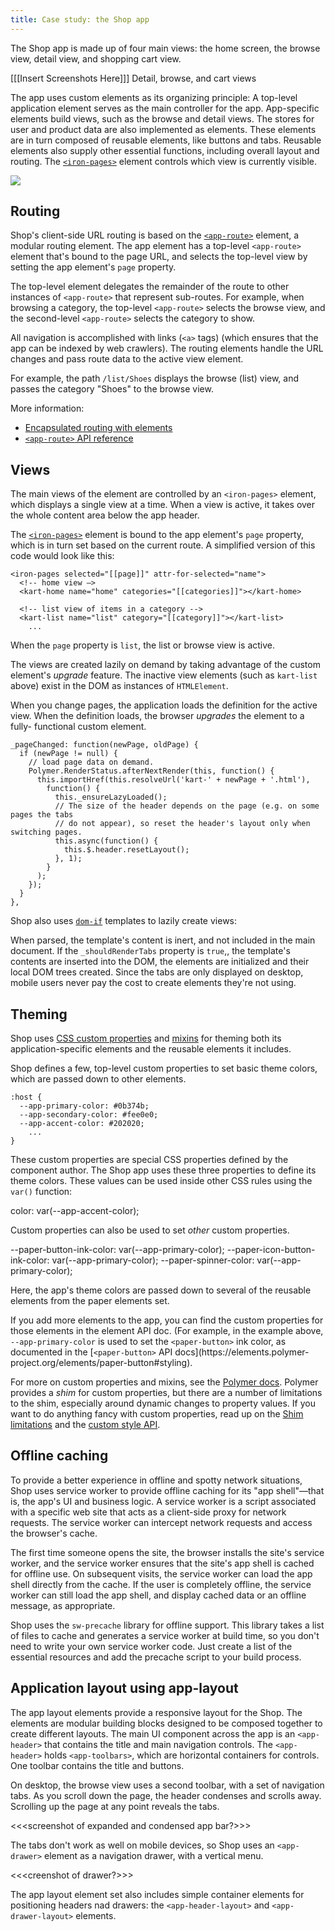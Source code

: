 ```yaml
---
title: Case study: the Shop app
---
```


<!-- toc -->

The Shop app is made up of four main views: the home screen, the browse view,
detail view, and shopping cart view.

[[[Insert Screenshots Here]]]
Detail, browse, and cart views

The app uses custom elements as its organizing principle: A top-level
application element serves as the main controller for the app. App-specific
elements build views, such as the browse and detail views. The stores for user
and product data are also implemented as elements. These elements are in turn
composed of reusable elements, like buttons and tabs. Reusable elements also
supply other essential functions, including overall layout and routing. The
[`<iron-pages>`](https://elements.polymer-project.org/elements/iron-pages)
element controls which view is currently visible.

![](/images/1.0/toolbox/high-level-arch.svg)

## Routing

Shop's client-side URL routing is based on the
[`<app-route>`](https://elements.polymer-project.org/elements/app-route)
element, a modular routing element. The app element has a top-level
`<app-route>` element that's bound to the page URL, and selects the top-level
view by setting the app element's `page` property.

The top-level element delegates the remainder of the route to other instances of
`<app-route>` that represent sub-routes. For example, when browsing a
category, the top-level `<app-route>` selects the browse view, and the
second-level `<app-route>` selects the category to show.

All navigation is accomplished with links (`<a>` tags) (which ensures that the
app can be indexed by web crawlers). The routing elements handle the URL changes
and pass route data to the active view element.

For example, the path `/list/Shoes` displays the browse (list) view, and passes
the category "Shoes" to the browse view.

More information:

-   [Encapsulated routing with elements](/1.0/blog/routing.html)
-   [`<app-route>` API reference](https://elements.polymer-project.org/elements/app-route)

## Views

The main views of the element are controlled by an `<iron-pages>` element, which displays a single view at a time. When a view is active, it takes over the whole content area below the app header.

The [`<iron-pages>`](https://elements.polymer-project.org/elements/iron-pages) element is bound to the app element's `page` property, which is in turn set based on the current route. A simplified version of this code would look like this:

```
<iron-pages selected="[[page]]" attr-for-selected="name">
  <!-- home view —>
  <kart-home name="home" categories="[[categories]]"></kart-home>

  <!-- list view of items in a category -->
  <kart-list name="list" category="[[category]]"></kart-list>
    ...
```

When the `page` property is `list`, the list or browse view is active.

The views are created lazily on demand by taking advantage of the custom
element's _upgrade_ feature. The inactive view elements (such as `kart-list`
above) exist in the DOM as instances of `HTMLElement`.

When you change pages, the application loads the definition for the active view.
When the definition loads, the browser _upgrades_ the element to a fully-
functional custom element.

```
_pageChanged: function(newPage, oldPage) {
  if (newPage != null) {
    // load page data on demand.
    Polymer.RenderStatus.afterNextRender(this, function() {
      this.importHref(this.resolveUrl('kart-' + newPage + '.html'),
        function() {
          this._ensureLazyLoaded();
          // The size of the header depends on the page (e.g. on some pages the tabs
          // do not appear), so reset the header's layout only when switching pages.
          this.async(function() {
            this.$.header.resetLayout();
          }, 1);
        }
      );
    });
  }
},
```

Shop also uses [`dom-if`](/1.0/docs/api/dom-if) templates to lazily create views:

<template is="dom-if" if="[[_shouldRenderTabs]]">
  <paper-tabs role="navigation" selected="[[categoryName]]" attr-for-selected="name">
    <template is="dom-repeat" items="[[categories]]" as="category" initial-count="4">
      <paper-tab name="[[category.name]]" role="link" link>
        <a href="/list/[[category.name]]" tabindex="-1">[[category.title]]</a>
      </paper-tab>
    </template>
  </paper-tabs>
</template>

When parsed, the template's content is inert, and not included in the main
document. If the `_shouldRenderTabs` property is `true`,, the template's
contents are inserted into the DOM, the elements are initialized and their local
DOM trees created. Since the tabs are only displayed on desktop, mobile users
never pay the cost to create elements they're not using.

## Theming

Shop uses
[CSS custom properties](/1.0/docs/devguide/styling#custom-css-properties) and
[mixins](/1.0/docs/devguide/styling#custom-css-mixins) for theming both its
application-specific elements and the reusable elements it includes.

Shop defines a few, top-level custom properties to set basic theme colors, which
are passed down to other elements.

```
:host {
  --app-primary-color: #0b374b;
  --app-secondary-color: #fee0e0;
  --app-accent-color: #202020;
    ...
}
```

These custom properties are special CSS properties defined by the component
author. The Shop app uses these three properties to define its theme colors.
These values can be used inside other CSS rules using the `var()` function:

  color: var(--app-accent-color);

Custom properties can also be used to set _other_ custom properties.

  --paper-button-ink-color: var(--app-primary-color);
  --paper-icon-button-ink-color: var(--app-primary-color);
  --paper-spinner-color: var(--app-primary-color);

Here, the app's theme colors are passed down to several of the reusable elements
from the paper elements set.

If you add more elements to the app, you can find the custom properties for
those elements in the element API doc. (For example, in the example above,
`--app-primary-color` is used to set the `<paper-button>` ink color, as
documented in the [`<paper-button>` API docs](https://elements.polymer-
project.org/elements/paper-button#styling).

For more on custom properties and mixins, see the [Polymer docs](#link). Polymer
provides a _shim_ for custom properties, but there are a number of limitations
to the shim, especially around dynamic changes to property values. If you want
to do anything fancy with custom properties, read up on the [Shim
limitations](/1.0/docs/devguide/styling#custom-properties-shim-limitations)
and the [custom style API](/1.0/docs/devguide/styling.html#style-api).

## Offline caching

To provide a better experience in offline and spotty network situations, Shop
uses service worker to provide offline caching for its "app shell"—that is, the
app's UI and business logic. A service worker is a script associated with a
specific web site that acts as a client-side proxy for network requests. The
service worker can intercept network requests and access the browser's cache.

The first time someone opens the site, the browser installs the site's service
worker, and the service worker ensures that the site's app shell is cached for
offline use. On subsequent visits, the service worker can load the app shell
directly from the cache. If the user is completely offline, the service worker
can still load the app shell, and display cached data or an offline message, as
appropriate.

Shop uses the `sw-precache` library for offline support. This library takes a
list of files to cache and generates a service worker at build time, so you
don't need to write your own service worker code. Just create a list of the
essential resources and add the precache script to your build process.

## Application layout using app-layout

The app layout elements provide a responsive layout for the Shop. The elements
are modular building blocks designed to be composed together to create different
layouts. The main UI component across the app is an `<app-header>` that contains
the title and main navigation controls. The `<app-header>` holds
`<app-toolbars>`, which are horizontal containers for controls. One toolbar
contains the title and buttons.

On desktop, the browse view uses a second toolbar, with a set of navigation
tabs.  As you scroll down the page, the header condenses and scrolls away.
Scrolling up the page at any point reveals the tabs.

&lt;&lt;&lt;screenshot of expanded and condensed app bar?>>>

The tabs don't work as well on mobile devices, so Shop uses an `<app-drawer>` element as a navigation drawer, with a vertical menu.

&lt;&lt;&lt;creenshot of drawer?>>>

The app layout element set also includes simple container elements for positioning headers nad drawers: the `<app-header-layout>` and `<app-drawer-layout>` elements.
